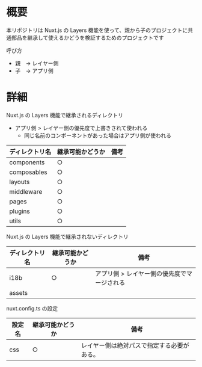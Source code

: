 # 概要
本リポジトリは Nuxt.js の Layers 機能を使って、親から子のプロジェクトに共通部品を継承して使えるかどうを検証するためのプロジェクトです

呼び方
- 親　→ レイヤー側
- 子　→ アプリ側


# 詳細
Nuxt.js の Layers 機能で継承されるディレクトリ

- アプリ側 > レイヤー側の優先度で上書きされて使われる
  - 同じ名前のコンポーネントがあった場合はアプリ側が使われる

|ディレクトリ名|継承可能かどうか|備考|
|---|---|---|
|components|○||
|composables|○||
|layouts|○||
|middleware|○||
|pages|○||
|plugins|○||
|utils|○||

Nuxt.js の Layers 機能で継承されないディレクトリ

|ディレクトリ名|継承可能かどうか|備考|
|---|---|---|
|i18b|○|アプリ側 > レイヤー側の優先度でマージされる|
|assets|||

nuxt.config.ts の設定

|設定名|継承可能かどうか|備考|
|---|---|---|
|css|○|レイヤー側は絶対パスで指定する必要がある。|

